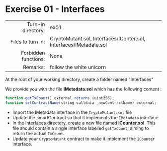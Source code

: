 # Exercise 01 - Interfaces

|                         |                    |
| -----------------------:| ------------------ |
|   Turn-in directory:    |  ex01              |
|   Files to turn in:     |  CryptoMutant.sol, Interfaces/IConter.sol, Interfaces/IMetadata.sol  |
|   Forbidden functions:  |  None              |
|   Remarks:              |  follow the white unicorn               |

At the root of your working directory, create a folder named "Interfaces"

We provide you with the file **IMetadata.sol** which has the following content :

```jsx
function getTxCount() external returns (uint256);
function setContractName(string calldata _newContractName) external;
```

- Import the IMetadata interface in the `CryptoMutant.sol` file
- Update the smartContract so that it implements the `IMetadata` interface.
- In the Interfaces directory, create a new file named **ICounter.sol**. This file should contain a single interface labelled `getTxCount`, aiming to return the actual `TxCount`.
- Update your `CryptoMutant` contract to make it implement the `ICounter` interface.